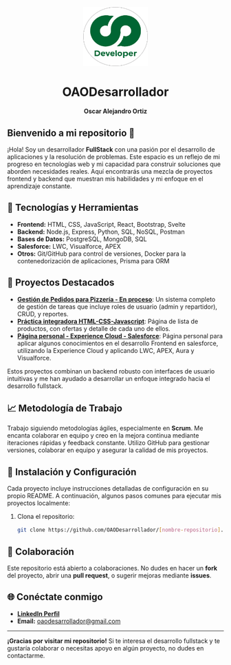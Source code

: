 <div align="center">

<img src="/iconos/LogoSinFondo.png" alt="Developer Logo" width="150"/>
<div >
<h1>OAODesarrollador </h1>
<h4 margin-top="-100px">Oscar Alejandro Ortiz</h4></div>
</div>

## Bienvenido a mi repositorio 👋

¡Hola! Soy un desarrollador **FullStack** con una pasión por el desarrollo de aplicaciones y la resolución de problemas. Este espacio es un reflejo de mi progreso en tecnologías web y mi capacidad para construir soluciones que aborden necesidades reales. Aquí encontrarás una mezcla de proyectos frontend y backend que muestran mis habilidades y mi enfoque en el aprendizaje constante.

## 🚀 Tecnologías y Herramientas
- **Frontend:** HTML, CSS, JavaScript, React, Bootstrap, Svelte
- **Backend:** Node.js, Express, Python, SQL, NoSQL, Postman
- **Bases de Datos:** PostgreSQL, MongoDB, SQL
- **Salesforce:** LWC, Visualforce, APEX
- **Otros:** Git/GitHub para control de versiones, Docker para la contenedorización de aplicaciones, Prisma para ORM

## 🌟 Proyectos Destacados
- **[Gestión de Pedidos para Pizzería - En proceso](https://github.com/OAODesarrollador/FullStackPizzeria)**: Un sistema completo de gestión de tareas que incluye roles de usuario (admin y repartidor), CRUD, y reportes.
- **[Práctica integradora HTML-CSS-Javascript](https://github.com/OAODesarrollador/integradorUno.github.io)**: Página de lista de productos, con ofertas y detalle de cada uno de ellos. 
- **[Página personal - Experience Cloud - Salesforce](https://github.com/OAODesarrollador/PortfolioSalesforce)**: Página personal para aplicar algunos conocimientos en el desarrollo Frontend en salesforce, utilizando la Experience Cloud y aplicando LWC, APEX, Aura y Visualforce.
  
Estos proyectos combinan un backend robusto con interfaces de usuario intuitivas y me han ayudado a desarrollar un enfoque integrado hacia el desarrollo fullstack.

## 📈 Metodología de Trabajo
Trabajo siguiendo metodologías ágiles, especialmente en **Scrum**. Me encanta colaborar en equipo y creo en la mejora continua mediante iteraciones rápidas y feedback constante. Utilizo GitHub para gestionar versiones, colaborar en equipo y asegurar la calidad de mis proyectos.

## 🔧 Instalación y Configuración
Cada proyecto incluye instrucciones detalladas de configuración en su propio README. A continuación, algunos pasos comunes para ejecutar mis proyectos localmente:

1. Clona el repositorio: 
   ```bash
   git clone https://github.com/OAODesarrollador/[nombre-repositorio].git

## 👥 Colaboración
Este repositorio está abierto a colaboraciones. No dudes en hacer un **fork** del proyecto, abrir una **pull request**, o sugerir mejoras mediante **issues**.

## 🌐 Conéctate conmigo

- **[LinkedIn Perfil](https://www.linkedin.com/in/oscar-alejandro-ortiz-programadorpython/)**
- **Email:** oaodesarrollador@gmail.com
---

**¡Gracias por visitar mi repositorio!** Si te interesa el desarrollo fullstack y te gustaría colaborar o necesitas apoyo en algún proyecto, no dudes en contactarme.


